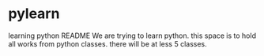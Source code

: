 # pylearn
learning python
README
We are trying to learn python. this space is to hold all works from python classes. there will be at less 5 classes.
